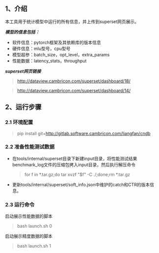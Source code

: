## 1、介绍
本工具用于统计模型中运行的所有信息，并上传到superset网页展示。

***模型的信息包括：***
- 软件信息：pytorch框架及其依赖库的版本信息
- 硬件信息：mlu型号，cpu型号
- 模型超参：batch_size，opt_level，extra_params
- 性能数据：latency_stats，throughput

***superset网页链接***
> http://dataview.cambricon.com/superset/dashboard/18/

> http://dataview.cambricon.com/superset/dashboard/14/

## 2、运行步骤
### 2.1 环境配置
> pip install git+http://gitlab.software.cambricon.com/liangfan/cndb

### 2.2 准备性能测试数据
- 在tools/internal/superset目录下新建input目录，将性能测试结果benchmark_log文件的压缩包拷入input目录，然后执行解压命令
    > for f in *.tar.gz;do tar xvzf "$f" -C ./;done;rm *.tar.gz
- 更新tools/internal/superset/soft_info.json中维护的catch和CTR的版本信息。

### 2.3 运行命令

启动展示性能数据的脚本

> bash launch.sh 0

启动展示精度数据的脚本

> bash launch.sh 1

